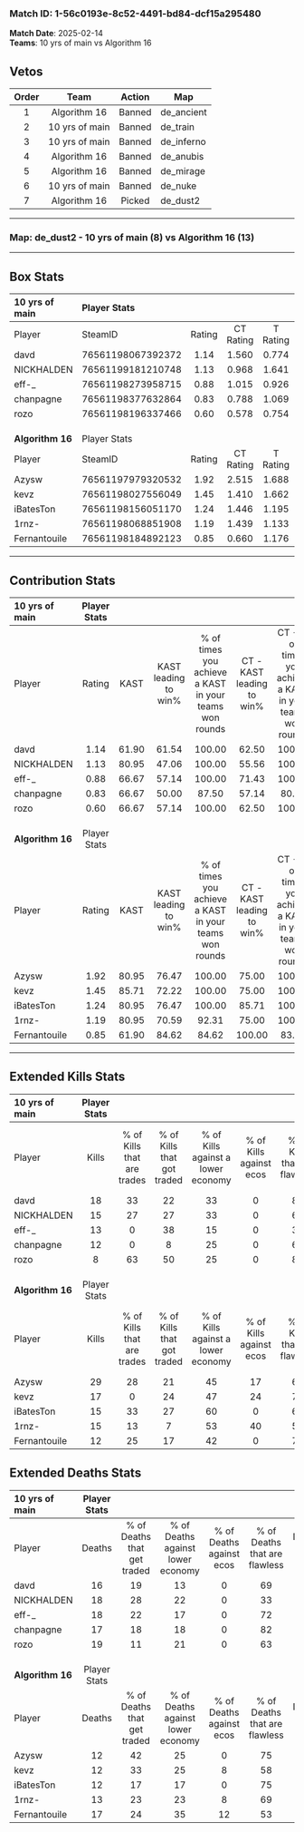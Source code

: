 ### Match ID: 1-56c0193e-8c52-4491-bd84-dcf15a295480  
**Match Date**: 2025-02-14  
**Teams**: 10 yrs of main vs Algorithm 16  

## Vetos  

| Order | Team | Action | Map |
| :---: | :--: | :----: | --- |
| 1 | Algorithm 16 | Banned | de_ancient |
| 2 | 10 yrs of main | Banned | de_train |
| 3 | 10 yrs of main | Banned | de_inferno |
| 4 | Algorithm 16 | Banned | de_anubis |
| 5 | Algorithm 16 | Banned | de_mirage |
| 6 | 10 yrs of main | Banned | de_nuke |
| 7 | Algorithm 16 | Picked | de_dust2 |

---  

### **Map**: de_dust2 - 10 yrs of main (8) vs Algorithm 16 (13)  
---  

## Box Stats  

| **10 yrs of main** | Player Stats      |        |           |          |       |       |       |         |        |      |     |
| :- | :- | :-: | :-: | :-: | :-: | :-: | :-: | :-: | :-: | :-: | :-: |
| Player             | SteamID           | Rating | CT Rating | T Rating | KAST  |  ADR  | Kills | Assists | Deaths | K/D  | HS% |
| davd               | 76561198067392372 |  1.14  |   1.560   |  0.774   | 61.90 | 82.8  |  18   |    6    |   16   | 1.13 | 33  |
| NICKHALDEN         | 76561199181210748 |  1.13  |   0.968   |  1.641   | 80.95 | 91.4  |  15   |    5    |   18   | 0.83 | 46  |
| eff-_              | 76561198273958715 |  0.88  |   1.015   |  0.926   | 66.67 | 73.3  |  13   |    3    |   18   | 0.72 | 30  |
| chanpagne          | 76561198377632864 |  0.83  |   0.788   |  1.069   | 66.67 | 63.3  |  12   |    4    |   17   | 0.71 | 41  |
| rozo               | 76561198196337466 |  0.60  |   0.578   |  0.754   | 66.67 | 51.5  |   8   |    9    |   19   | 0.42 | 75  |
|                    |                   |        |           |          |       |       |       |         |        |      |     |
|                    |                   |        |           |          |       |       |       |         |        |      |     |
|                    |                   |        |           |          |       |       |       |         |        |      |     |
| **Algorithm 16**   | Player Stats      |        |           |          |       |       |       |         |        |      |     |
| Player             | SteamID           | Rating | CT Rating | T Rating | KAST  |  ADR  | Kills | Assists | Deaths | K/D  | HS% |
| Azysw              | 76561197979320532 |  1.92  |   2.515   |  1.688   | 80.95 | 111.0 |  29   |    4    |   12   | 2.42 | 48  |
| kevz               | 76561198027556049 |  1.45  |   1.410   |  1.662   | 85.71 | 99.4  |  17   |   11    |   12   | 1.42 | 64  |
| iBatesTon          | 76561198156051170 |  1.24  |   1.446   |  1.195   | 80.95 | 77.1  |  15   |    6    |   12   | 1.25 | 66  |
| 1rnz-              | 76561198068851908 |  1.19  |   1.439   |  1.133   | 80.95 | 71.7  |  15   |    4    |   13   | 1.15 | 60  |
| Fernantouile       | 76561198184892123 |  0.85  |   0.660   |  1.176   | 61.90 | 77.0  |  12   |    6    |   17   | 0.71 | 50  |
---  

## Contribution Stats  

| **10 yrs of main** | Player Stats |       |                      |                                                        |                           |                                                             |                          |                                                            |
| :- | :-: | :-: | :-: | :-: | :-: | :-: | :-: | :-: |
| Player             |    Rating    | KAST  | KAST leading to win% | % of times you achieve a KAST in your teams won rounds | CT - KAST leading to win% | CT - % of times you achieve a KAST in your teams won rounds | T - KAST leading to win% | T - % of times you achieve a KAST in your teams won rounds |
| davd               |     1.14     | 61.90 |        61.54         |                         100.00                         |           62.50           |                           100.00                            |          60.00           |                           100.00                           |
| NICKHALDEN         |     1.13     | 80.95 |        47.06         |                         100.00                         |           55.56           |                           100.00                            |          37.50           |                           100.00                           |
| eff-_              |     0.88     | 66.67 |        57.14         |                         100.00                         |           71.43           |                           100.00                            |          42.86           |                           100.00                           |
| chanpagne          |     0.83     | 66.67 |        50.00         |                         87.50                          |           57.14           |                            80.00                            |          42.86           |                           100.00                           |
| rozo               |     0.60     | 66.67 |        57.14         |                         100.00                         |           62.50           |                           100.00                            |          50.00           |                           100.00                           |
|                    |              |       |                      |                                                        |                           |                                                             |                          |                                                            |
|                    |              |       |                      |                                                        |                           |                                                             |                          |                                                            |
|                    |              |       |                      |                                                        |                           |                                                             |                          |                                                            |
| **Algorithm 16**   | Player Stats |       |                      |                                                        |                           |                                                             |                          |                                                            |
| Player             |    Rating    | KAST  | KAST leading to win% | % of times you achieve a KAST in your teams won rounds | CT - KAST leading to win% | CT - % of times you achieve a KAST in your teams won rounds | T - KAST leading to win% | T - % of times you achieve a KAST in your teams won rounds |
| Azysw              |     1.92     | 80.95 |        76.47         |                         100.00                         |           75.00           |                           100.00                            |          77.78           |                           100.00                           |
| kevz               |     1.45     | 85.71 |        72.22         |                         100.00                         |           75.00           |                           100.00                            |          70.00           |                           100.00                           |
| iBatesTon          |     1.24     | 80.95 |        76.47         |                         100.00                         |           85.71           |                           100.00                            |          70.00           |                           100.00                           |
| 1rnz-              |     1.19     | 80.95 |        70.59         |                         92.31                          |           75.00           |                           100.00                            |          66.67           |                           85.71                            |
| Fernantouile       |     0.85     | 61.90 |        84.62         |                         84.62                          |          100.00           |                            83.33                            |          75.00           |                           85.71                            |
---  

## Extended Kills Stats  

| **10 yrs of main** | Player Stats |                            |                            |                                    |                         |                              |                                 |                                       |                    |           |
| :- | :-: | :-: | :-: | :-: | :-: | :-: | :-: | :-: | :-: | :-: |
| Player             |    Kills     | % of Kills that are trades | % of Kills that got traded | % of Kills against a lower economy | % of Kills against ecos | % of Kills that are flawless | % of Kills that are close duels | % of Kills that are assisted by flash | Pistol Round Kills | AWP Kills |
| davd               |      18      |             33             |             22             |                 33                 |            0            |              83              |                0                |                   0                   |         2          |     6     |
| NICKHALDEN         |      15      |             27             |             27             |                 33                 |            0            |              60              |                7                |                   0                   |         1          |     0     |
| eff-_              |      13      |             0              |             38             |                 15                 |            0            |              31              |                0                |                   8                   |         3          |     0     |
| chanpagne          |      12      |             0              |             8              |                 25                 |            0            |              67              |                8                |                   8                   |         1          |     0     |
| rozo               |      8       |             63             |             50             |                 25                 |            0            |              88              |                0                |                   0                   |         0          |     0     |
|                    |              |                            |                            |                                    |                         |                              |                                 |                                       |                    |           |
|                    |              |                            |                            |                                    |                         |                              |                                 |                                       |                    |           |
|                    |              |                            |                            |                                    |                         |                              |                                 |                                       |                    |           |
| **Algorithm 16**   | Player Stats |                            |                            |                                    |                         |                              |                                 |                                       |                    |           |
| Player             |    Kills     | % of Kills that are trades | % of Kills that got traded | % of Kills against a lower economy | % of Kills against ecos | % of Kills that are flawless | % of Kills that are close duels | % of Kills that are assisted by flash | Pistol Round Kills | AWP Kills |
| Azysw              |      29      |             28             |             21             |                 45                 |           17            |              62              |                3                |                   3                   |         3          |    10     |
| kevz               |      17      |             0              |             24             |                 47                 |           24            |              71              |               12                |                   0                   |         1          |     1     |
| iBatesTon          |      15      |             33             |             27             |                 60                 |            0            |              60              |                7                |                   7                   |         2          |     0     |
| 1rnz-              |      15      |             13             |             7              |                 53                 |           40            |              53              |               27                |                   7                   |         2          |     0     |
| Fernantouile       |      12      |             25             |             17             |                 42                 |            0            |              75              |                8                |                   8                   |         2          |     0     |
## Extended Deaths Stats  

| **10 yrs of main** | Player Stats |                             |                                   |                          |                               |                            |                           |               |
| :- | :-: | :-: | :-: | :-: | :-: | :-: | :-: | :-: |
| Player             |    Deaths    | % of Deaths that get traded | % of Deaths against lower economy | % of Deaths against ecos | % of Deaths that are flawless | % of Deaths that are close | % of Deaths while blinded | Deaths to AWP |
| davd               |      16      |             19              |                13                 |            0             |              69               |             6              |             0             |       2       |
| NICKHALDEN         |      18      |             28              |                22                 |            0             |              33               |             28             |            11             |       2       |
| eff-_              |      18      |             22              |                17                 |            0             |              72               |             6              |             6             |       3       |
| chanpagne          |      17      |             18              |                18                 |            0             |              82               |             0              |             0             |       2       |
| rozo               |      19      |             11              |                21                 |            0             |              63               |             11             |             5             |       2       |
|                    |              |                             |                                   |                          |                               |                            |                           |               |
|                    |              |                             |                                   |                          |                               |                            |                           |               |
|                    |              |                             |                                   |                          |                               |                            |                           |               |
| **Algorithm 16**   | Player Stats |                             |                                   |                          |                               |                            |                           |               |
| Player             |    Deaths    | % of Deaths that get traded | % of Deaths against lower economy | % of Deaths against ecos | % of Deaths that are flawless | % of Deaths that are close | % of Deaths while blinded | Deaths to AWP |
| Azysw              |      12      |             42              |                25                 |            0             |              75               |             0              |             8             |       0       |
| kevz               |      12      |             33              |                25                 |            8             |              58               |             0              |             0             |       2       |
| iBatesTon          |      12      |             17              |                17                 |            0             |              75               |             0              |             0             |       1       |
| 1rnz-              |      13      |             23              |                23                 |            8             |              69               |             8              |             8             |       0       |
| Fernantouile       |      17      |             24              |                35                 |            12            |              53               |             6              |             0             |       3       |
